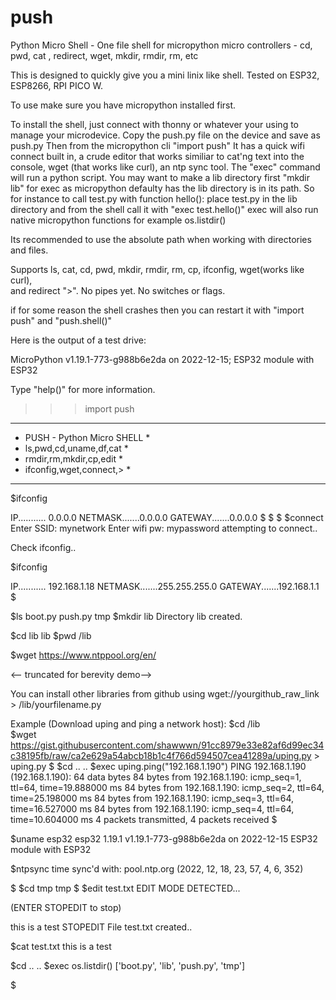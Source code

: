 # push
<p>
Python Micro Shell - One file shell for micropython micro controllers
- cd, pwd, cat , redirect, wget, mkdir, rmdir, rm, etc

This is designed to quickly give you a mini linix like shell. 
Tested on ESP32, ESP8266, RPI PICO W.

To use make sure you have micropython installed first.

To install the shell, just connect with thonny or whatever your using to manage your microdevice.
Copy the push.py file on the device and save as push.py
Then from the micropython cli "import push"
It has a quick wifi connect built in, a crude editor that works similiar to 
cat'ng text into the console, 
wget (that works like curl), an ntp sync tool.
The "exec" command will run a python script.
You may want to make a lib directory first "mkdir lib" for exec
as micropython defaulty has the lib directory is in its path.
So for instance to call test.py with function hello():
place test.py in the lib directory and from the shell
call it with  "exec test.hello()"
exec will also run native micropython functions for example os.listdir()

Its recommended to use the absolute path when working with directories and files.

Supports ls, cat, cd, pwd, mkdir, rmdir, rm, cp, ifconfig, wget(works like curl),  
and redirect ">".
No pipes yet. No switches or flags.

if for some reason the shell crashes then you can restart it with "import push" and "push.shell()"

Here is the output of a test drive:

MicroPython v1.19.1-773-g988b6e2da on 2022-12-15; ESP32 module with ESP32

Type "help()" for more information.

>>> import push
******************************
* PUSH - Python Micro SHELL  *
* ls,pwd,cd,uname,df,cat     *
* rmdir,rm,mkdir,cp,edit     *
* ifconfig,wget,connect,>    *
******************************
$ifconfig

IP........... 0.0.0.0
NETMASK.......0.0.0.0
GATEWAY.......0.0.0.0
$
$
$
$connect
Enter SSID: 
mynetwork
Enter wifi pw: 
mypassword
attempting to connect..

Check ifconfig..

$ifconfig

IP........... 192.168.1.18
NETMASK.......255.255.255.0
GATEWAY.......192.168.1.1
$

$ls
boot.py
push.py
tmp
$mkdir lib
Directory lib created.

$cd lib
lib
$pwd
/lib

$wget https://www.ntppool.org/en/
<!DOCTYPE html>
<html lang="en">
  <head>
    
<title>pool.ntp.org: the internet cluster of ntp servers</title>

<script>
  if (!NP) var NP = {};
</script>

<link rel="stylesheet" href="https://st.pimg.net/ntppool/.g/common.v60ac5d8cf9.css" type="text/css">
 
		
<-- truncated for berevity demo-->  
  
You can install other libraries from 
github using wget://yourgithub_raw_link  > /lib/yourfilename.py
  
  Example (Download uping and ping a network host):
$cd /lib  
$wget https://gist.githubusercontent.com/shawwwn/91cc8979e33e82af6d99ec34c38195fb/raw/ca2e629a54abcb18b1c4f766d594507cea41289a/uping.py > uping.py
$
$cd ..
..
$exec uping.ping("192.168.1.190")
PING 192.168.1.190 (192.168.1.190): 64 data bytes
84 bytes from 192.168.1.190: icmp_seq=1, ttl=64, time=19.888000 ms
84 bytes from 192.168.1.190: icmp_seq=2, ttl=64, time=25.198000 ms
84 bytes from 192.168.1.190: icmp_seq=3, ttl=64, time=16.527000 ms
84 bytes from 192.168.1.190: icmp_seq=4, ttl=64, time=10.604000 ms
4 packets transmitted, 4 packets received
$


$uname
esp32
esp32
1.19.1
v1.19.1-773-g988b6e2da on 2022-12-15
ESP32 module with ESP32



$ntpsync
time sync'd with: pool.ntp.org
(2022, 12, 18, 23, 57, 4, 6, 352)



$
$cd tmp
tmp
$
$edit test.txt
EDIT MODE DETECTED...

(ENTER STOPEDIT to stop)

this
is
a
test
STOPEDIT
File test.txt created..

$cat test.txt
this
is
a
test

$cd ..
..
$exec os.listdir()
['boot.py', 'lib', 'push.py', 'tmp']



$
